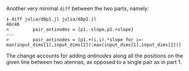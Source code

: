 Another very minimal `diff` between the two parts, namely:
```
❯ diff julia/d8p1.jl julia/d8p2.jl 
46c46
<         pair_antinodes = [p1.-slope,p2.+slope]
---
>         pair_antinodes = [p1.+(i,i).*slope for i=-max(input_dims[1],input_dims[2]):max(input_dims[1],input_dims[2])]
```
The change accounts for adding *antinodes* along all the positions on the given line between two atennas, as opposed to a single pair as in part 1. 